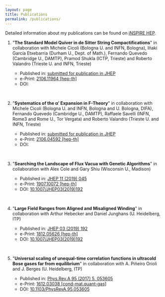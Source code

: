 ```yaml
---
layout: page
title: Publications
permalink: /publications/
---
```


Detailed information about my publications can be found on [iNSPIRE HEP](https://inspirehep.net/authors/1635387?ui-citation-summary=true).


1. "**The Standard Model Quiver in de Sitter String Compactifications**" in collaboration with Michele Cicoli (Bologna U. and INFN, Bologna), Iñaki García Etxebarria (Durham U., Dept. of Math.), Fernando Quevedo (Cambridge U., DAMTP), Pramod Shukla (ICTP, Trieste) and Roberto Valandro (Trieste U. and INFN, Trieste)

    * Published in: [submitted for publication in JHEP]()
    * e-Print: [2106.11964 [hep-th]](https://arxiv.org/abs/2106.11964)
    * DOI: []()

    &nbsp;
    
2. "**Systematics of the α′ Expansion in F-Theory**" in collaboration with Michele Cicoli (Bologna U. and INFN, Bologna and U. Bologna, DIFA), Fernando Quevedo (Cambridge U., DAMTP), Raffaele Savelli (INFN, Rome3 and Rome U., Tor Vergata) and Roberto Valandro (Trieste U. and INFN, Trieste)

    * Published in: [submitted for publication in JHEP]()
    * e-Print: [2106.04592 [hep-th]](https://arxiv.org/abs/2106.04592)
    * DOI: []()

    &nbsp;
    
2. "**Searching the Landscape of Flux Vacua with Genetic Algorithms**" in collaboration with Alex Cole and Gary Shiu (Wisconsin U., Madison)

    * Published in: [JHEP 11 (2019) 045](https://link.springer.com/article/10.1007%2FJHEP11%282019%29045)
    * e-Print: [1907.10072 [hep-th]](https://arxiv.org/abs/1907.10072)
    * DOI: [10.1007/JHEP03(2019)192](https://link.springer.com/article/10.1007%2FJHEP11%282019%29045)

    &nbsp;
        
        
2. "**Large Field Ranges from Aligned and Misaligned Winding**" in collaboration with Arthur Hebecker and Daniel Junghans (U. Heidelberg, ITP)

    * Published in: [JHEP 03 (2019) 192](https://link.springer.com/article/10.1007/JHEP03(2019)192)
    * e-Print: [1812.05626 [hep-th]](https://arxiv.org/abs/1812.05626)
    * DOI: [10.1007/JHEP03(2019)192](https://link.springer.com/article/10.1007/JHEP03(2019)192)

    &nbsp;

1. "**Universal scaling of unequal-time correlation functions in ultracold Bose gases far from equilibrium**" in collaboration with A. Piñeiro Orioli and J. Berges (U. Heidelberg, ITP)

    * Published in: [Phys.Rev.A 95 (2017) 5, 053605](https://journals.aps.org/pra/abstract/10.1103/PhysRevA.95.053605)
    * e-Print: [1612.03038 [cond-mat.quant-gas]](https://arxiv.org/abs/1612.03038)
    * DOI: [10.1103/PhysRevA.95.053605](https://journals.aps.org/pra/abstract/10.1103/PhysRevA.95.053605)

    &nbsp;




